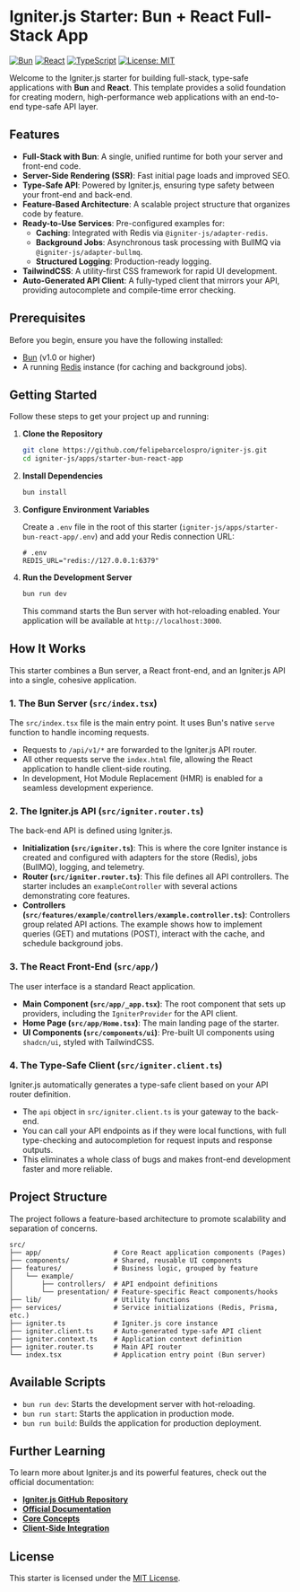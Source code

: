# Igniter.js Starter: Bun + React Full-Stack App

[![Bun](https://img.shields.io/badge/Bun-1.0%2B-blue.svg)](https://bun.sh/)
[![React](https://img.shields.io/badge/React-19-blue.svg)](https://react.dev/)
[![TypeScript](https://img.shields.io/badge/TypeScript-5.0%2B-blue.svg)](https://www.typescriptlang.org/)
[![License: MIT](https://img.shields.io/badge/License-MIT-yellow.svg)](https://opensource.org/licenses/MIT)

Welcome to the Igniter.js starter for building full-stack, type-safe applications with **Bun** and **React**. This template provides a solid foundation for creating modern, high-performance web applications with an end-to-end type-safe API layer.

## Features

-   **Full-Stack with Bun**: A single, unified runtime for both your server and front-end code.
-   **Server-Side Rendering (SSR)**: Fast initial page loads and improved SEO.
-   **Type-Safe API**: Powered by Igniter.js, ensuring type safety between your front-end and back-end.
-   **Feature-Based Architecture**: A scalable project structure that organizes code by feature.
-   **Ready-to-Use Services**: Pre-configured examples for:
    -   **Caching**: Integrated with Redis via `@igniter-js/adapter-redis`.
    -   **Background Jobs**: Asynchronous task processing with BullMQ via `@igniter-js/adapter-bullmq`.
    -   **Structured Logging**: Production-ready logging.
-   **TailwindCSS**: A utility-first CSS framework for rapid UI development.
-   **Auto-Generated API Client**: A fully-typed client that mirrors your API, providing autocomplete and compile-time error checking.

## Prerequisites

Before you begin, ensure you have the following installed:

-   [Bun](https://bun.sh/docs/installation) (v1.0 or higher)
-   A running [Redis](https://redis.io/docs/getting-started/) instance (for caching and background jobs).

## Getting Started

Follow these steps to get your project up and running:

1.  **Clone the Repository**
    ```bash
    git clone https://github.com/felipebarcelospro/igniter-js.git
    cd igniter-js/apps/starter-bun-react-app
    ```

2.  **Install Dependencies**
    ```bash
    bun install
    ```

3.  **Configure Environment Variables**

    Create a `.env` file in the root of this starter (`igniter-js/apps/starter-bun-react-app/.env`) and add your Redis connection URL:

    ```env
    # .env
    REDIS_URL="redis://127.0.0.1:6379"
    ```

4.  **Run the Development Server**
    ```bash
    bun run dev
    ```
    This command starts the Bun server with hot-reloading enabled. Your application will be available at `http://localhost:3000`.

## How It Works

This starter combines a Bun server, a React front-end, and an Igniter.js API into a single, cohesive application.

### 1. The Bun Server (`src/index.tsx`)

The `src/index.tsx` file is the main entry point. It uses Bun's native `serve` function to handle incoming requests.

-   Requests to `/api/v1/*` are forwarded to the Igniter.js API router.
-   All other requests serve the `index.html` file, allowing the React application to handle client-side routing.
-   In development, Hot Module Replacement (HMR) is enabled for a seamless development experience.

### 2. The Igniter.js API (`src/igniter.router.ts`)

The back-end API is defined using Igniter.js.

-   **Initialization (`src/igniter.ts`)**: This is where the core Igniter instance is created and configured with adapters for the store (Redis), jobs (BullMQ), logging, and telemetry.
-   **Router (`src/igniter.router.ts`)**: This file defines all API controllers. The starter includes an `exampleController` with several actions demonstrating core features.
-   **Controllers (`src/features/example/controllers/example.controller.ts`)**: Controllers group related API actions. The example shows how to implement queries (GET) and mutations (POST), interact with the cache, and schedule background jobs.

### 3. The React Front-End (`src/app/`)

The user interface is a standard React application.

-   **Main Component (`src/app/_app.tsx`)**: The root component that sets up providers, including the `IgniterProvider` for the API client.
-   **Home Page (`src/app/Home.tsx`)**: The main landing page of the starter.
-   **UI Components (`src/components/ui`)**: Pre-built UI components using `shadcn/ui`, styled with TailwindCSS.

### 4. The Type-Safe Client (`src/igniter.client.ts`)

Igniter.js automatically generates a type-safe client based on your API router definition.

-   The `api` object in `src/igniter.client.ts` is your gateway to the back-end.
-   You can call your API endpoints as if they were local functions, with full type-checking and autocompletion for request inputs and response outputs.
-   This eliminates a whole class of bugs and makes front-end development faster and more reliable.

## Project Structure

The project follows a feature-based architecture to promote scalability and separation of concerns.

```
src/
├── app/                  # Core React application components (Pages)
├── components/           # Shared, reusable UI components
├── features/             # Business logic, grouped by feature
│   └── example/
│       ├── controllers/  # API endpoint definitions
│       └── presentation/ # Feature-specific React components/hooks
├── lib/                  # Utility functions
├── services/             # Service initializations (Redis, Prisma, etc.)
├── igniter.ts            # Igniter.js core instance
├── igniter.client.ts     # Auto-generated type-safe API client
├── igniter.context.ts    # Application context definition
├── igniter.router.ts     # Main API router
└── index.tsx             # Application entry point (Bun server)
```

## Available Scripts

-   `bun run dev`: Starts the development server with hot-reloading.
-   `bun run start`: Starts the application in production mode.
-   `bun run build`: Builds the application for production deployment.

## Further Learning

To learn more about Igniter.js and its powerful features, check out the official documentation:

-   **[Igniter.js GitHub Repository](https://github.com/felipebarcelospro/igniter-js)**
-   **[Official Documentation](https://igniterjs.com/docs)**
-   **[Core Concepts](https://igniterjs.com/docs/core-concepts)**
-   **[Client-Side Integration](https://igniterjs.com/docs/client-side)**

## License

This starter is licensed under the [MIT License](LICENSE).